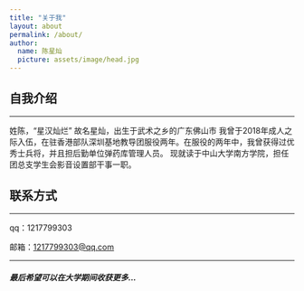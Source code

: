 ```yaml
---
title: "关于我"
layout: about
permalink: /about/
author: 
  name: 陈星灿
  picture: assets/image/head.jpg
---
```


## 自我介绍
---
姓陈，“星汉灿烂”
故名星灿，出生于武术之乡的广东佛山市
我曾于2018年成人之际入伍，在驻香港部队深圳基地教导团服役两年。在服役的两年中，我曾获得过优秀士兵将，并且担后勤单位弹药库管理人员。
现就读于中山大学南方学院，担任团总支学生会影音设置部干事一职。


## 联系方式
---
qq：1217799303

邮箱：1217799303@qq.com

---
##### 最后希望可以在大学期间收获更多...
